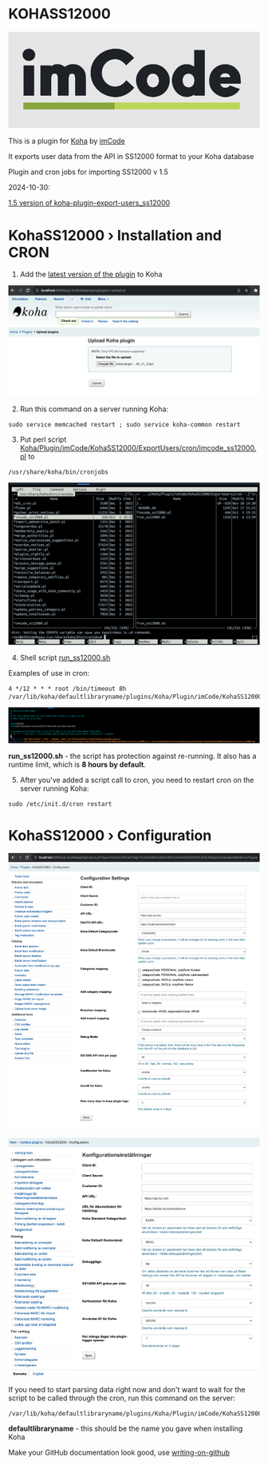 # KOHASS12000

![imCode](Doc/logo_imcode.png)

This is a plugin for [Koha](https://github.com/Koha-Community/Koha) by [imCode](https://imcode.com)

It exports user data from the API in SS12000 format to your Koha database

Plugin and cron jobs for importing SS12000 v 1.5


2024-10-30:

[1.5 version of koha-plugin-export-users_ss12000](https://github.com/imCodePartnerAB/KOHASS12000/releases/tag/v1.5)



# KohaSS12000 › Installation and CRON

1. Add the [latest version of the plugin](https://github.com/imCodePartnerAB/KOHASS12000/releases) to Koha

![to_Koha](Doc/KohaSS12000Install_0.png)

2. Run this command on a server running Koha:
```
sudo service memcached restart ; sudo service koha-common restart
```
3. Put perl script [Koha/Plugin/imCode/KohaSS12000/ExportUsers/cron/imcode_ss12000.pl](Koha/Plugin/imCode/KohaSS12000/ExportUsers/cron/imcode_ss12000.pl) to 
```
/usr/share/koha/bin/cronjobs
```
![imcode_ss12000.pl](Doc/KohaSS12000Install_1.png)

4. Shell script [run_ss12000.sh](Koha/Plugin/imCode/KohaSS12000/ExportUsers/cron/run_ss12000.sh)

Examples of use in cron:
```
4 */12 * * * root /bin/timeout 8h /var/lib/koha/defaultlibraryname/plugins/Koha/Plugin/imCode/KohaSS12000/ExportUsers/cron/run_ss12000.sh 
```
![imcode_ss12000.pl](Doc/KohaSS12000Install_2.png)

**run_ss12000.sh** - the script has protection against re-running. It also has a runtime limit, which is **8 hours by default**.

5. After you've added a script call to cron, you need to restart cron on the server running Koha:
```
sudo /etc/init.d/cron restart
```

# KohaSS12000 › Configuration
![Configuration](Doc/KohaSS12000Configuration.png)

![Configuration](Doc/KohaSS12000Configuration_sv.png)

If you need to start parsing data right now and don't want to wait for the script to be called through the cron, run this command on the server:
```
/var/lib/koha/defaultlibraryname/plugins/Koha/Plugin/imCode/KohaSS12000/ExportUsers/cron/run_ss12000.sh 
```

**defaultlibraryname** - this should be the name you gave when installing Koha


Make your GitHub documentation look good, use [writing-on-github](https://docs.github.com/en/get-started/writing-on-github/getting-started-with-writing-and-formatting-on-github/basic-writing-and-formatting-syntax)
